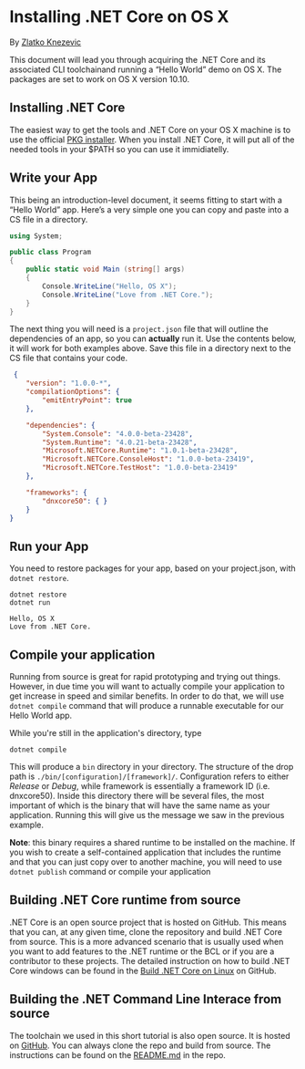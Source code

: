 # Installing .NET Core on OS X

By [Zlatko Knezevic](https://github.com/blackdwarf)

This document will lead you through acquiring the .NET Core and its associated CLI toolchainand running a “Hello World” demo on OS X. The packages are set to work on OS X version 10.10. 

## Installing .NET Core 

The easiest way to get the tools and .NET Core on your OS X machine is to use the official [PKG installer](https://dotnetcli.blob.core.windows.net/dotnet/dev/Installers/Latest/dotnet-osx-x64.latest.pkg). When you install .NET Core, it will put all of the needed tools in your $PATH so you can use it immidiatelly.  

## Write your App

This being an introduction-level document, it seems fitting to start with a “Hello World” app. Here’s a very simple one you can copy and paste into a CS file in a directory.

```cs
using System;

public class Program
{
    public static void Main (string[] args)
    {
        Console.WriteLine("Hello, OS X");
        Console.WriteLine("Love from .NET Core.");
    }
}

```

The next thing you will need is a `project.json` file that will outline the dependencies of an app, so you can **actually** run it. Use the contents below, it will work for both examples above. Save this file in a directory next to the CS file that contains your code.

```json
 {
    "version": "1.0.0-*",
    "compilationOptions": {
        "emitEntryPoint": true
    },

    "dependencies": {
        "System.Console": "4.0.0-beta-23428",
        "System.Runtime": "4.0.21-beta-23428",
        "Microsoft.NETCore.Runtime": "1.0.1-beta-23428",
        "Microsoft.NETCore.ConsoleHost": "1.0.0-beta-23419",
        "Microsoft.NETCore.TestHost": "1.0.0-beta-23419"
    },

    "frameworks": {
        "dnxcore50": { }
    }
}

```


## Run your App

You need to restore packages for your app, based on your project.json, with `dotnet restore`.

```console
dotnet restore
dotnet run

Hello, OS X
Love from .NET Core.

```

## Compile your application

Running from source is great for rapid prototyping and trying out things. However, in due time you will want to actually compile your application to get increase in speed and similar benefits. In order to do that, we will use `dotnet compile` command that will produce a runnable executable for our Hello World app.

While you're still in the application's directory, type

    dotnet compile
    
This will produce a `bin` directory in your directory. The structure of the drop path is `./bin/[configuration]/[framework]/`. Configuration refers to either *Release* or *Debug*, while framework is essentially a framework ID (i.e. dnxcore50). Inside this directory there will be several files, the most important of which is the binary that will have the same name as your application. Running this will give us the message we saw in the previous example. 

**Note**: this binary requires a shared runtime to be installed on the machine. If you wish to create a self-contained application that includes the runtime and that you can just copy over to another machine, you will need to use `dotnet publish` command or compile your application 

## Building .NET Core runtime from source

.NET Core is an open source project that is hosted on GitHub. This means that you can, at any given time, clone the repository and build .NET Core from source. This is a more advanced scenario that is usually used when you want to add features to the .NET runtime or the BCL or if you are a contributor to these projects. The detailed instruction on how to build .NET Core windows can be found in the [Build .NET Core on Linux](https://github.com/dotnet/coreclr/blob/master/Documentation/building/osx-instructions.md) on GitHub.

## Building the .NET Command Line Interace from source

The toolchain we used in this short tutorial is also open source. It is hosted on [GitHub](https://github.com/dotnet/cli/). You can always clone the repo and build from source. The instructions can be found on the [README.md](https://github.com/dotnet/cli/blob/master/documentation/README.md) in the repo. 